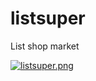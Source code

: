 # listsuper
List shop market

[![listsuper.png](https://i.postimg.cc/sgc44k94/listsuper.png)](https://postimg.cc/MnnBWrLn)
